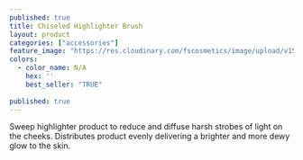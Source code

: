 ```yaml
---
published: true
title: Chiseled Highlighter Brush
layout: product
categories: ["accessories"]
feature_image: "https://res.cloudinary.com/fscosmetics/image/upload/v1599709167/chiseled-highlighter_rwlalv.jpg"
colors:
  - color_name: N/A
    hex: ''
    best_seller: "TRUE"
    
published: true
---
```

Sweep highlighter product to reduce and diffuse harsh strobes of light on the cheeks. Distributes product evenly delivering a brighter and more dewy glow to the skin.
